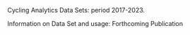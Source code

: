 Cycling Analytics Data Sets: period 2017-2023.

Information on Data Set and usage: Forthcoming Publication
